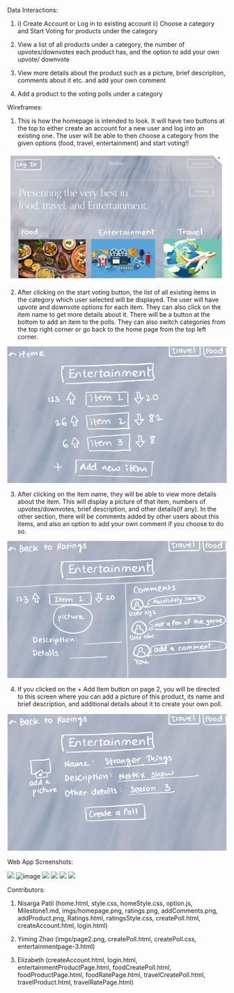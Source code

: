 
Data Interactions:

1.  i) Create Account or Log in to existing account 
    ii) Choose a category and Start Voting for products under the category

2.  View a list of all products under a category, the number of upvotes/downvotes each product has, and the option to add your own upvote/ downvote

3.  View more details about the product such as a picture, brief description, comments about it etc. and add your own comment

4.  Add a product to the voting polls under a category 


Wireframes:

1. This is how the homepage is intended to look. It will have two buttons at the top to either create an account for a new user and log into an existing one. The user will be able to then choose a category from the given options (food, travel, entertainment) and start voting!!

![homepage](/imgs/homepage.png)

2. After clicking on the start voting button, the list of all existing items in the category which user selected will be displayed. The user will have upvote and downvote options for each item. They can also click on the item name to get more details about it. There will be a button at the bottom to add an item to the polls. They can also switch categories from the top right corner or go back to the home page from the top left corner. 

![](/imgs/ratings.png)

3. After clicking on the item name, they will be able to view more details about the item. This will display a picture of that item, numbers of upvotes/downvotes, brief description, and other details(if any). In the other section, there will be comments added by other users about this items, and also an option to add your own comment if you choose to do so.

![](/imgs/addComments.png)

4. If you clicked on the + Add Item button on page 2, you will be directed to this screen where you can add a picture of this product, its name and brief description, and additional details about it to create your own poll.

![4](/imgs/addProduct.png)


Web App Screenshots:

![](Web_App_Screenshots/index.png)
![image](https://user-images.githubusercontent.com/86131546/138569533-e65a3c91-b3ea-402f-96f7-b3ada159b4a9.png)
![](Web_App_Screenshots/poll.png)
![](Web_App_Screenshots/ratings.png)
![](Web_App_Screenshots/logIn.png)
![](Web_App_Screenshots/createAccount.png)


Contributors:

1. Nisarga Patil (home.html, style.css, homeStyle.css, option.js, Milestone1.md, imgs/homepage.png, ratings.png, addComments.png, addProduct.png, Ratings.html, ratingsStyle.css, createPoll.html, createAccount.html, login.html)

2. Yiming Zhao (imgs/page2.png, createPoll.html, createPoll.css, entertainmentpage-3.html)

3. Elizabeth (createAccount.html, login.html, entertainmentProductPage.html, foodCreatePoll.html, foodProductPage.html, foodRatePage.html, travelCreatePoll.html, travelProduct.html, travelRatePage.html)
